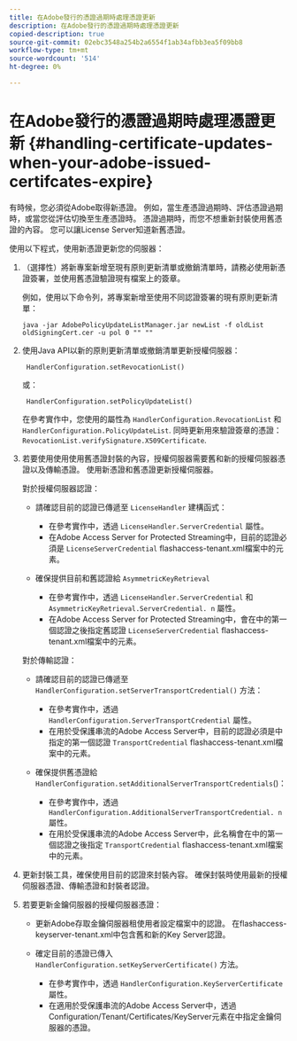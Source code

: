 ```yaml
---
title: 在Adobe發行的憑證過期時處理憑證更新
description: 在Adobe發行的憑證過期時處理憑證更新
copied-description: true
source-git-commit: 02ebc3548a254b2a6554f1ab34afbb3ea5f09bb8
workflow-type: tm+mt
source-wordcount: '514'
ht-degree: 0%

---
```


# 在Adobe發行的憑證過期時處理憑證更新 {#handling-certificate-updates-when-your-adobe-issued-certifcates-expire}

有時候，您必須從Adobe取得新憑證。 例如，當生產憑證過期時、評估憑證過期時，或當您從評估切換至生產憑證時。 憑證過期時，而您不想重新封裝使用舊憑證的內容。 您可以讓License Server知道新舊憑證。

使用以下程式，使用新憑證更新您的伺服器：

1. （選擇性）將新專案新增至現有原則更新清單或撤銷清單時，請務必使用新憑證簽署，並使用舊憑證驗證現有檔案上的簽章。

   例如，使用以下命令列，將專案新增至使用不同認證簽署的現有原則更新清單：

   ```
   java -jar AdobePolicyUpdateListManager.jar newList -f oldList oldSigningCert.cer -u pol 0 "" ""
   ```

1. 使用Java API以新的原則更新清單或撤銷清單更新授權伺服器：

   ```
    HandlerConfiguration.setRevocationList() 
   ```

   或：

   ```
    HandlerConfiguration.setPolicyUpdateList()
   ```

   在參考實作中，您使用的屬性為 `HandlerConfiguration.RevocationList` 和 `HandlerConfiguration.PolicyUpdateList`. 同時更新用來驗證簽章的憑證： `RevocationList.verifySignature.X509Certificate`.

1. 若要使用使用使用舊憑證封裝的內容，授權伺服器需要舊和新的授權伺服器憑證以及傳輸憑證。 使用新憑證和舊憑證更新授權伺服器。

   對於授權伺服器認證：

   * 請確認目前的認證已傳遞至 `LicenseHandler` 建構函式：

      * 在參考實作中，透過 `LicenseHandler.ServerCredential` 屬性。
      * 在Adobe Access Server for Protected Streaming中，目前的認證必須是 `LicenseServerCredential` flashaccess-tenant.xml檔案中的元素。

   * 確保提供目前和舊認證給 `AsymmetricKeyRetrieval`

      * 在參考實作中，透過 `LicenseHandler.ServerCredential` 和 `AsymmetricKeyRetrieval.ServerCredential. n` 屬性。
      * 在Adobe Access Server for Protected Streaming中，會在中的第一個認證之後指定舊認證 `LicenseServerCredential` flashaccess-tenant.xml檔案中的元素。

   對於傳輸認證：

   * 請確認目前的認證已傳遞至 `HandlerConfiguration.setServerTransportCredential()` 方法：

      * 在參考實作中，透過 `HandlerConfiguration.ServerTransportCredential` 屬性。
      * 在用於受保護串流的Adobe Access Server中，目前的認證必須是中指定的第一個認證 `TransportCredential` flashaccess-tenant.xml檔案中的元素。

   * 確保提供舊憑證給 `HandlerConfiguration.setAdditionalServerTransportCredentials`()：

      * 在參考實作中，透過 `HandlerConfiguration.AdditionalServerTransportCredential. n` 屬性。
      * 在用於受保護串流的Adobe Access Server中，此名稱會在中的第一個認證之後指定 `TransportCredential` flashaccess-tenant.xml檔案中的元素。

1. 更新封裝工具，確保使用目前的認證來封裝內容。 確保封裝時使用最新的授權伺服器憑證、傳輸憑證和封裝者認證。
1. 若要更新金鑰伺服器的授權伺服器憑證：

   * 更新Adobe存取金鑰伺服器租使用者設定檔案中的認證。 在flashaccess-keyserver-tenant.xml中包含舊和新的Key Server認證。
   * 確定目前的憑證已傳入 `HandlerConfiguration.setKeyServerCertificate()` 方法。

      * 在參考實作中，透過 `HandlerConfiguration.KeyServerCertificate` 屬性。
      * 在適用於受保護串流的Adobe Access Server中，透過Configuration/Tenant/Certificates/KeyServer元素在中指定金鑰伺服器的憑證。
